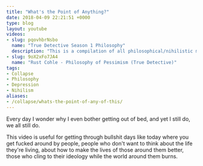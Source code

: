 ```yaml
---
title: "What's the Point of Anything?"
date: 2018-04-09 22:21:51 +0000
type: blog
layout: youtube
videos:
- slug: pqovhbrNsbo
  name: "True Detective Season 1 Philosophy"
  description: "This is a compilation of all philosophical/nihilistic mono- and dialogues from the first season of the series True Detective."
- slug: 9oX2xFo7JA4
  name: "Rust Cohle - Philosophy of Pessimism (True Detective)"
tags:
- Collapse
- Philosophy
- Depression
- Nihilism
aliases:
- /collapse/whats-the-point-of-any-of-this/
---
```


Every day I wonder why I even bother getting out of bed, and yet I still do, we all still do.

This video is useful for getting through bullshit days like today where you get fucked around by people, people who don't want to think about the life they're living, about how to make the lives of those around them better, those who cling to their ideology while the world around them burns.
